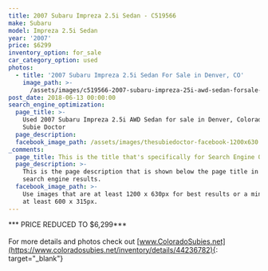```yaml
---
title: 2007 Subaru Impreza 2.5i Sedan - C519566
make: Subaru
model: Impreza 2.5i Sedan
year: '2007'
price: $6299
inventory_option: for_sale
car_category_option: used
photos:
  - title: '2007 Subaru Impreza 2.5i Sedan For Sale in Denver, CO'
    image_path: >-
      /assets/images/c519566-2007-subaru-impreza-25i-awd-sedan-forsale-denverco-thesubiedoctor-001.jpg
post_date: 2018-06-13 00:00:00
search_engine_optimization:
  page_title: >-
    Used 2007 Subaru Impreza 2.5i AWD Sedan for sale in Denver, Colorado at The
    Subie Doctor
  page_description:
  facebook_image_path: /assets/images/thesubiedoctor-facebook-1200x630.png
_comments:
  page_title: This is the title that's specifically for Search Engine Optimization.
  page_description: >-
    This is the page description that is shown below the page title in the
    search engine results.
  facebook_image_path: >-
    Use images that are at least 1200 x 630px for best results or a minimum of
    at least 600 x 315px.
---
```


\*\*\* PRICE REDUCED TO $6,299\*\*\*<br><br>For more details and photos check out [www.ColoradoSubies.net](https://www.coloradosubies.net/inventory/details/44236782){: target="_blank"}